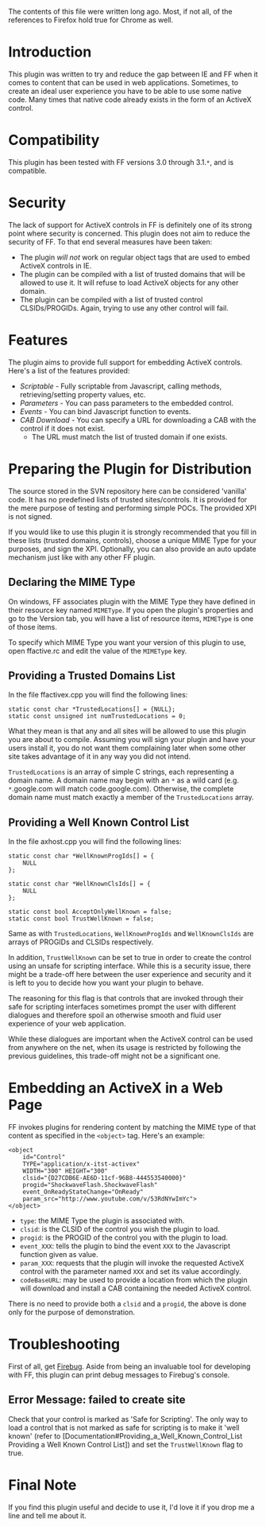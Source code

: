 The contents of this file were written long ago. Most, if not all, of the
references to Firefox hold true for Chrome as well.

# Introduction

This plugin was written to try and reduce the gap between IE and FF when it comes to content that can be used in web applications. Sometimes, to create an ideal user experience you have to be able to use some native code. Many times that native code already exists in the form of an ActiveX control.

# Compatibility

This plugin has been tested with FF versions 3.0 through 3.1.`*`, and is compatible.

# Security

The lack of support for ActiveX controls in FF is definitely one of its strong point where security is concerned. This plugin does not aim to reduce the security of FF. To that end several measures have been taken:

* The plugin *will not* work on regular object tags that are used to embed ActiveX controls in IE.
* The plugin can be compiled with a list of trusted domains that will be allowed to use it. It will refuse to load ActiveX objects for any other domain.
* The plugin can be compiled with a list of trusted control CLSIDs/PROGIDs. Again, trying to use any other control will fail.

# Features

The plugin aims to provide full support for embedding ActiveX controls. Here's a list of the features provided:

* *Scriptable* - Fully scriptable from Javascript, calling methods, retrieving/setting property values, etc.
* *Parameters* - You can pass parameters to the embedded control.
* *Events* - You can bind Javascript function to events.
* *CAB Download* - You can specify a URL for downloading a CAB with the control if it does not exist.
  * The URL must match the list of trusted domain if one exists.

# Preparing the Plugin for Distribution

The source stored in the SVN repository here can be considered 'vanilla' code. It has no predefined lists of trusted sites/controls. It is provided for the mere purpose of testing and performing simple POCs. The provided XPI is not signed.

If you would like to use this plugin it is strongly recommended that you fill in these lists (trusted domains, controls), choose a unique MIME Type for your purposes, and sign the XPI. Optionally, you can also provide an auto update mechanism just like with any other FF plugin.

## Declaring the MIME Type

On windows, FF associates plugin with the MIME Type they have defined in their resource key named `MIMEType`. If you open the plugin's properties and go to the Version tab, you will have a list of resource items, `MIMEType` is one of those items.

To specify which MIME Type you want your version of this plugin to use, open ffactive.rc and edit the value of the `MIMEType` key.

## Providing a Trusted Domains List

In the file ffactivex.cpp you will find the following lines:
```
static const char *TrustedLocations[] = {NULL};
static const unsigned int numTrustedLocations = 0;
```
What they mean is that any and all sites will be allowed to use this plugin you are about to compile. Assuming you will sign your plugin and have your users install it, you do not want them complaining later when some other site takes advantage of it in any way you did not intend.

`TrustedLocations` is an array of simple C strings, each representing a domain name. A domain name may begin with an `*` as a wild card (e.g. `*`.google.com will match code.google.com). Otherwise, the complete domain name must match exactly a member of the `TrustedLocations` array.

## Providing a Well Known Control List

In the file axhost.cpp you will find the following lines:
```
static const char *WellKnownProgIds[] = {
	NULL
};

static const char *WellKnownClsIds[] = {
	NULL
};

static const bool AcceptOnlyWellKnown = false;
static const bool TrustWellKnown = false;
```

Same as with `TrustedLocations`, `WellKnownProgIds` and `WellKnownClsIds` are arrays of PROGIDs and CLSIDs respectively.

In addition, `TrustWellKnown` can be set to true in order to create the control using an unsafe for scripting interface. While this is a security issue, there might be a trade-off here between the user experience and security and it is left to you to decide how you want your plugin to behave.

The reasoning for this flag is that controls that are invoked through their safe for scripting interfaces sometimes prompt the user with different dialogues and therefore spoil an otherwise smooth and fluid user experience of your web application.

While these dialogues are important when the ActiveX control can be used from anywhere on the net, when its usage is restricted by following the previous guidelines, this trade-off might not be a significant one.

# Embedding an ActiveX in a Web Page

FF invokes plugins for rendering content by matching the MIME type of that content as specified in the `<object>` tag. Here's an example:
```
<object
	id="Control"
	TYPE="application/x-itst-activex"
	WIDTH="300" HEIGHT="300"
	clsid="{D27CDB6E-AE6D-11cf-96B8-444553540000}"
	progid="ShockwaveFlash.ShockwaveFlash"
	event_OnReadyStateChange="OnReady"
	param_src="http://www.youtube.com/v/53RdNYwImYc">
</object>
```

  * `type`: the MIME Type the plugin is associated with.
  * `clsid`: is the CLSID of the control you wish the plugin to load.
  * `progid`: is the PROGID of the control you with the plugin to load.
  * `event_XXX`: tells the plugin to bind the event `XXX` to the Javascript function given as value.
  * `param_XXX`: requests that the plugin will invoke the requested ActiveX control with the parameter named `XXX` and set its value accordingly.
  * `codeBaseURL`: may be used to provide a location from which the plugin will download and install a CAB containing the needed ActiveX control.

There is no need to provide both a `clsid` and a `progid`, the above is done only for the purpose of demonstration.

# Troubleshooting

First of all, get [Firebug](http://getfirebug.com/). Aside from being an invaluable tool for developing with FF, this plugin can print debug messages to Firebug's console.

## Error Message: failed to create site

Check that your control is marked as 'Safe for Scripting'. The only way to load a control that is not marked as safe for scripting is to make it 'well known' (refer to [Documentation#Providing_a_Well_Known_Control_List Providing a Well Known Control List]) and set the `TrustWellKnown` flag to true.

# Final Note

If you find this plugin useful and decide to use it, I'd love it if you drop me a line and tell me about it.
